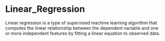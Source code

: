 # Linear_Regression
Linear regression is a type of supervised machine learning algorithm that computes the linear relationship between the dependent variable and one or more independent features by fitting a linear equation to observed data.  
